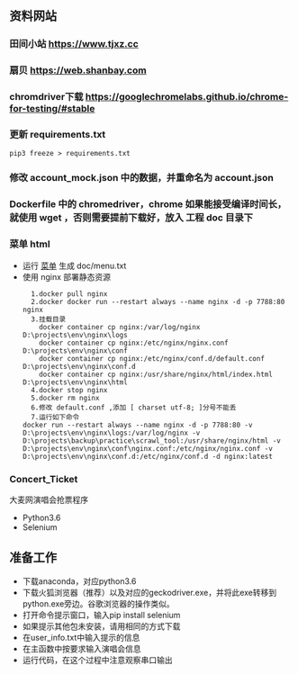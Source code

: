 ## 资料网站

### 田间小站 https://www.tjxz.cc
### 扇贝 https://web.shanbay.com

### chromdriver下载 https://googlechromelabs.github.io/chrome-for-testing/#stable

### 更新 requirements.txt 
```
pip3 freeze > requirements.txt
```

### 修改 account_mock.json 中的数据，并重命名为 account.json

### Dockerfile 中的 chromedriver，chrome 如果能接受编译时间长，就使用 wget ，否则需要提前下载好，放入 工程 doc 目录下

### 菜单 html
 - 运行 [菜单](scratch_menu.py) 生成 doc/menu.txt
 - 使用 nginx 部署静态资源
    ```
      1.docker pull nginx  
      2.docker docker run --restart always --name nginx -d -p 7788:80 nginx
      3.挂载目录
        docker container cp nginx:/var/log/nginx D:\projects\env\nginx\logs
        docker container cp nginx:/etc/nginx/nginx.conf D:\projects\env\nginx\conf
        docker container cp nginx:/etc/nginx/conf.d/default.conf D:\projects\env\nginx\conf.d
        docker container cp nginx:/usr/share/nginx/html/index.html D:\projects\env\nginx\html 
      4.docker stop nginx  
      5.docker rm nginx
      6.修改 default.conf ,添加 [ charset utf-8; ]分号不能丢
      7.运行如下命令
    docker run --restart always --name nginx -d -p 7788:80 -v D:\projects\env\nginx\logs:/var/log/nginx -v D:\projects\backup\practice\scrawl_tool:/usr/share/nginx/html -v D:\projects\env\nginx\conf\nginx.conf:/etc/nginx/nginx.conf -v D:\projects\env\nginx\conf.d:/etc/nginx/conf.d -d nginx:latest
   ```
   
### Concert_Ticket
大麦网演唱会抢票程序
* Python3.6
* Selenium
## 准备工作
* 下载anaconda，对应python3.6
* 下载火狐浏览器（推荐）以及对应的geckodriver.exe，并将此exe转移到python.exe旁边。谷歌浏览器的操作类似。
* 打开命令提示窗口，输入pip install selenium
* 如果提示其他包未安装，请用相同的方式下载
* 在user_info.txt中输入提示的信息
* 在主函数中按要求输入演唱会信息
* 运行代码，在这个过程中注意观察串口输出